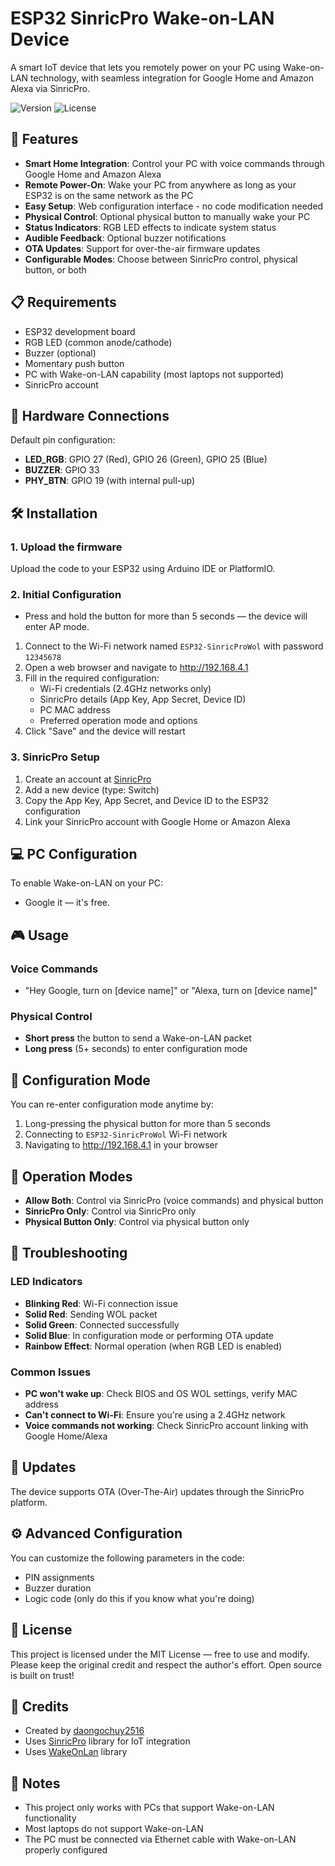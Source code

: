 # ESP32 SinricPro Wake-on-LAN Device

A smart IoT device that lets you remotely power on your PC using Wake-on-LAN technology, with seamless integration for Google Home and Amazon Alexa via SinricPro.

![Version](https://img.shields.io/badge/version-3.6.0-blue)
![License](https://img.shields.io/badge/license-MIT-green)

## 🌟 Features

- **Smart Home Integration**: Control your PC with voice commands through Google Home and Amazon Alexa
- **Remote Power-On**: Wake your PC from anywhere as long as your ESP32 is on the same network as the PC
- **Easy Setup**: Web configuration interface - no code modification needed
- **Physical Control**: Optional physical button to manually wake your PC
- **Status Indicators**: RGB LED effects to indicate system status
- **Audible Feedback**: Optional buzzer notifications
- **OTA Updates**: Support for over-the-air firmware updates
- **Configurable Modes**: Choose between SinricPro control, physical button, or both

## 📋 Requirements

- ESP32 development board
- RGB LED (common anode/cathode)
- Buzzer (optional)
- Momentary push button
- PC with Wake-on-LAN capability (most laptops not supported)
- SinricPro account

## 🔌 Hardware Connections

Default pin configuration:
- **LED_RGB**: GPIO 27 (Red), GPIO 26 (Green), GPIO 25 (Blue)
- **BUZZER**: GPIO 33
- **PHY_BTN**: GPIO 19 (with internal pull-up)

## 🛠️ Installation

### 1. Upload the firmware

Upload the code to your ESP32 using Arduino IDE or PlatformIO.

### 2. Initial Configuration

- Press and hold the button for more than 5 seconds — the device will enter AP mode.
1. Connect to the Wi-Fi network named `ESP32-SinricProWol` with password `12345678`
2. Open a web browser and navigate to http://192.168.4.1
3. Fill in the required configuration:
   - Wi-Fi credentials (2.4GHz networks only)
   - SinricPro details (App Key, App Secret, Device ID)
   - PC MAC address
   - Preferred operation mode and options
4. Click "Save" and the device will restart

### 3. SinricPro Setup

1. Create an account at [SinricPro](https://sinric.pro)
2. Add a new device (type: Switch)
3. Copy the App Key, App Secret, and Device ID to the ESP32 configuration
4. Link your SinricPro account with Google Home or Amazon Alexa

## 💻 PC Configuration

To enable Wake-on-LAN on your PC:
- Google it — it's free.

## 🎮 Usage

### Voice Commands

- "Hey Google, turn on [device name]" or "Alexa, turn on [device name]"

### Physical Control

- **Short press** the button to send a Wake-on-LAN packet
- **Long press** (5+ seconds) to enter configuration mode

## 🔄 Configuration Mode

You can re-enter configuration mode anytime by:
1. Long-pressing the physical button for more than 5 seconds
2. Connecting to `ESP32-SinricProWol` Wi-Fi network
3. Navigating to http://192.168.4.1 in your browser

## 📝 Operation Modes

- **Allow Both**: Control via SinricPro (voice commands) and physical button
- **SinricPro Only**: Control via SinricPro only
- **Physical Button Only**: Control via physical button only

## 🚨 Troubleshooting

### LED Indicators

- **Blinking Red**: Wi-Fi connection issue
- **Solid Red**: Sending WOL packet
- **Solid Green**: Connected successfully
- **Solid Blue**: In configuration mode or performing OTA update
- **Rainbow Effect**: Normal operation (when RGB LED is enabled)

### Common Issues

- **PC won't wake up**: Check BIOS and OS WOL settings, verify MAC address
- **Can't connect to Wi-Fi**: Ensure you're using a 2.4GHz network
- **Voice commands not working**: Check SinricPro account linking with Google Home/Alexa

## 🔄 Updates

The device supports OTA (Over-The-Air) updates through the SinricPro platform.

## ⚙️ Advanced Configuration

You can customize the following parameters in the code:
- PIN assignments
- Buzzer duration
- Logic code (only do this if you know what you're doing)

## 📜 License

This project is licensed under the MIT License — free to use and modify.  
Please keep the original credit and respect the author's effort. Open source is built on trust!

## 🙏 Credits

- Created by [daongochuy2516](https://github.com/daongochuy2516)
- Uses [SinricPro](https://github.com/sinricpro/esp8266-esp32-sdk) library for IoT integration
- Uses [WakeOnLan](https://github.com/a7md0/WakeOnLan) library

## 📌 Notes

- This project only works with PCs that support Wake-on-LAN functionality
- Most laptops do not support Wake-on-LAN
- The PC must be connected via Ethernet cable with Wake-on-LAN properly configured

